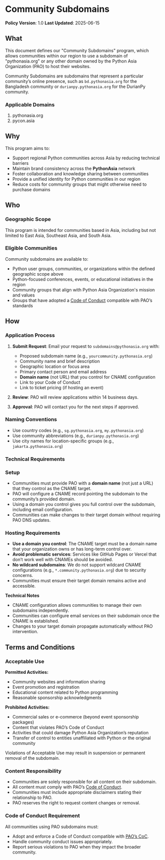# Community Subdomains

**Policy Version**: 1.0
**Last Updated**: 2025-06-15

## What

This document defines our "Community Subdomains" program, which allows communities within our region to use a subdomain of "pythonasia.org" or any other domain owned by the Python Asia Organization (PAO) to host their websites.

Community Subdomains are subdomains that represent a particular community’s online presence, such as `bd.pythonasia.org` for the Bangladesh community or `durianpy.pythonasia.org` for the DurianPy community.

### Applicable Domains

1. pythonasia.org
2. pycon.asia

## Why

This program aims to:

- Support regional Python communities across Asia by reducing technical barriers
- Maintain brand consistency across the **PythonAsia** network
- Foster collaboration and knowledge sharing between communities
- Provide a unified identity for Python communities in our region
- Reduce costs for community groups that might otherwise need to purchase domains

## Who

### Geographic Scope

This program is intended for communities based in Asia, including but not limited to East Asia, Southeast Asia, and South Asia.

### Eligible Communities

Community subdomains are available to:

- Python user groups, communities, or organizations within the defined geographic scope above
- Python-focused conferences, events, or educational initiatives in the region
- Community groups that align with Python Asia Organization's mission and values
- Groups that have adopted a [Code of Conduct](https://github.com/PythonAsiaOrganization/public-docs/blob/main/CODE_OF_CONDUCT.md) compatible with PAO’s standards

## How

### Application Process

1. **Submit Request**: Email your request to `subdomains@pythonasia.org` with:
   - Proposed subdomain name (e.g., `yourcommunity.pythonasia.org`)
   - Community name and brief description
   - Geographic location or focus area
   - Primary contact person and email address
   - **Domain name** (not URL) that you control for CNAME configuration
   - Link to your Code of Conduct
   - Link to ticket pricing (if hosting an event)

2. **Review**: PAO will review applications within 14 business days.

3. **Approval**: PAO will contact you for the next steps if approved.

### Naming Conventions

- Use country codes (e.g., `sg.pythonasia.org`, `my.pythonasia.org`)
- Use community abbreviations (e.g., `durianpy.pythonasia.org`)
- Use city names for location-specific groups (e.g., `jakarta.pythonasia.org`)

### Technical Requirements

### Setup

- Communities must provide PAO with a **domain name** (not just a URL) that they control as the CNAME target.
- PAO will configure a CNAME record pointing the subdomain to the community’s provided domain.
- Using a domain you control gives you full control over the subdomain, including email configuration.
- Communities can make changes to their target domain without requiring PAO DNS updates.

### Hosting Requirements

- **Use a domain you control**: The CNAME target must be a domain name that your organization owns or has long-term control over.
- **Avoid problematic services**: Services like GitHub Pages or Vercel that don’t work well with CNAMEs should be avoided.
- **No wildcard subdomains**: We do not support wildcard CNAME configurations (e.g., `*.community.pythonasia.org`) due to security concerns.
- Communities must ensure their target domain remains active and accessible.

**Technical Notes**

- CNAME configuration allows communities to manage their own subdomains independently.
- Communities can configure email services on their subdomain once the CNAME is established.
- Changes to your target domain propagate automatically without PAO intervention.

## Terms and Conditions

### Acceptable Use

**Permitted Activities:**
- Community websites and information sharing
- Event promotion and registration
- Educational content related to Python programming
- Reasonable sponsorship acknowledgments

**Prohibited Activities:**
- Commercial sales or e-commerce (beyond event sponsorship packages)
- Content that violates PAO’s Code of Conduct
- Activities that could damage Python Asia Organization’s reputation
- Transfer of control to entities unaffiliated with Python or the original community

Violations of Acceptable Use may result in suspension or permanent removal of the subdomain.

### Content Responsibility

- Communities are solely responsible for all content on their subdomain.
- All content must comply with PAO’s [Code of Conduct](https://github.com/PythonAsiaOrganization/public-docs/blob/main/CODE_OF_CONDUCT.md).
- Communities must include appropriate disclaimers stating their relationship to PAO.
- PAO reserves the right to request content changes or removal.

### Code of Conduct Requirement

All communities using PAO subdomains must:
- Adopt and enforce a Code of Conduct compatible with [PAO’s CoC](https://github.com/PythonAsiaOrganization/public-docs/blob/main/CODE_OF_CONDUCT.md).
- Handle community conduct issues appropriately.
- Report serious violations to PAO when they impact the broader community.

